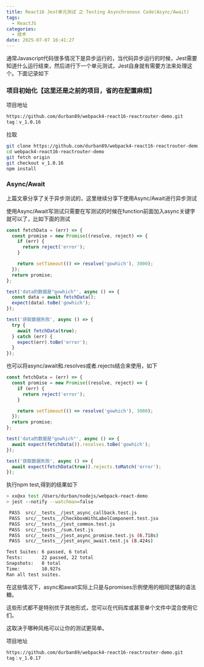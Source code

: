 ```yaml
---
title: React16 Jest单元测试 之 Testing Asynchronous Code(Async/Await)
tags:
  - ReactJS
categories:
  - 技术
date: 2025-07-07 16:41:27
---
```


通常Javascript代码很多情况下是异步运行的，当代码异步运行的时候，Jest需要知道什么运行结束，然后进行下一个单元测试，Jest自身就有需要方法来处理这个。下面记录如下

### **项目初始化【这里还是之前的项目，省的在配置麻烦】**

项目地址

```bash
https://github.com/durban89/webpack4-react16-reactrouter-demo.git
tag：v_1.0.16
```

拉取

```bash
git clone https://github.com/durban89/webpack4-react16-reactrouter-demo.git 
cd webpack4-react16-reactrouter-demo
git fetch origin
git checkout v_1.0.16
npm install
```

### **Async/Await**

上篇文章分享了关于异步测试的，这里继续分享下使用Async/Await进行异步测试

使用Async/Await写测试只需要在写测试的时候在function前面加入async关键字就可以了，比如下面的测试

```js
const fetchData = (err) => {
  const promise = new Promise((resolve, reject) => {
    if (err) {
      return reject('error');
    }

    return setTimeout(() => resolve('gowhich'), 3000);
  });
  return promise;
};

test('data的数据是"gowhich"', async () => {
  const data = await fetchData();
  expect(data).toBe('gowhich');
});

test('获取数据失败', async () => {
  try {
    await fetchData(true);
  } catch (err) {
    expect(err).toBe('error');
  }
});
```

也可以将async/await和.resolves或者.rejects结合来使用，如下

```js
const fetchData = (err) => {
  const promise = new Promise((resolve, reject) => {
    if (err) {
      return reject('error');
    }

    return setTimeout(() => resolve('gowhich'), 3000);
  });
  return promise;
};

test('data的数据是"gowhich"', async () => {
  await expect(fetchData()).resolves.toBe('gowhich');
});

test('获取数据失败', async () => {
  await expect(fetchData(true)).rejects.toMatch('error');
});
```

执行npm test,得到的结果如下

```bash
> xx@xx test /Users/durban/nodejs/webpack-react-demo
> jest --notify --watchman=false

 PASS  src/__tests__/jest_async_callback.test.js
 PASS  src/__tests__/CheckboxWithLabelComponent.test.jsx
 PASS  src/__tests__/jest_common.test.js
 PASS  src/__tests__/sum.test.js
 PASS  src/__tests__/jest_async_promise.test.js (6.718s)
 PASS  src/__tests__/jest_async_await.test.js (8.424s)

Test Suites: 6 passed, 6 total
Tests:       22 passed, 22 total
Snapshots:   0 total
Time:        10.927s
Ran all test suites.
```

在这些情况下，async和await实际上只是与promises示例使用的相同逻辑的语法糖。

这些形式都不是特别优于其他形式，您可以在代码库或甚至单个文件中混合使用它们。

这取决于哪种风格可以让你的测试更简单。

项目地址

```bash
https://github.com/durban89/webpack4-react16-reactrouter-demo.git
tag：v_1.0.17
```
